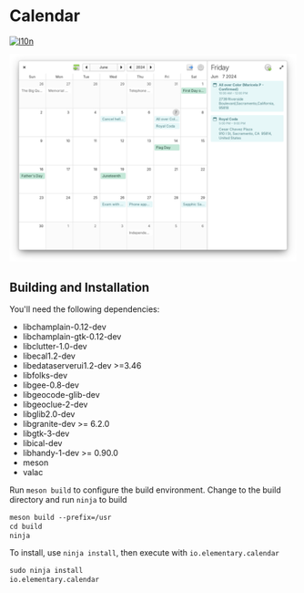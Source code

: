 # Calendar
[![l10n](https://l10n.elementary.io/widgets/calendar/-/svg-badge.svg)](https://l10n.elementary.io/projects/calendar)

![Screenshot](data/screenshot.png?raw=true)

## Building and Installation

You'll need the following dependencies:

* libchamplain-0.12-dev
* libchamplain-gtk-0.12-dev
* libclutter-1.0-dev
* libecal1.2-dev
* libedataserverui1.2-dev >=3.46
* libfolks-dev
* libgee-0.8-dev
* libgeocode-glib-dev
* libgeoclue-2-dev
* libglib2.0-dev
* libgranite-dev >= 6.2.0
* libgtk-3-dev
* libical-dev
* libhandy-1-dev >= 0.90.0
* meson
* valac

Run `meson build` to configure the build environment. Change to the build directory and run `ninja` to build

    meson build --prefix=/usr
    cd build
    ninja

To install, use `ninja install`, then execute with `io.elementary.calendar`

    sudo ninja install
    io.elementary.calendar
